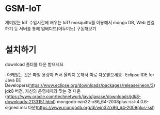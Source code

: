 # GSM-IoT
재미있는 IoT 수업시간에 배우는 IoT! mosquitto를 이용해서 mongo DB, Web 연결하기 등 서버를 통해 임베디드(아두이노) 구동해보기

# 설치하기
download 폴더를 다운 받으세요

-아래있는 것은 파일 용량이 커서 올리지 못해서 따로 다운받으세요-
Eclipse IDE for Java EE Developers(https://www.eclipse.org/downloads/packages/release/neon/3)
jdk8 버전, 자신의 운영체제와 맞는 것 다운(https://www.oracle.com/technetwork/java/javase/downloads/jdk8-downloads-2133151.html)
mongodb-win32-x86_64-2008plus-ssl-4.0.6-signed.msi 다운(https://www.mongodb.org/dl/win32/x86_64-2008plus-ssl)

